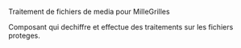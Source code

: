 Traitement de fichiers de media pour MilleGrilles

Composant qui dechiffre et effectue des traitements sur les fichiers proteges.
